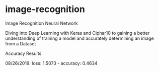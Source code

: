 # image-recognition
Image Recognition Neural Network

Diving into Deep Learning with Keras and Ciphar10 to gaining a better understanding of training a model and accurately determining an image from a Dataset

Accuracy Results

08/26/2019: loss: 1.5073 - accuracy: 0.4634
